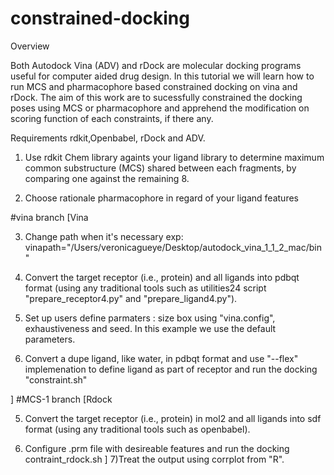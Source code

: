 # constrained-docking

Overview 

Both Autodock Vina (ADV) and rDock are molecular docking programs useful for computer aided drug design.
In this tutorial we will learn how to run MCS and pharmacophore based constrained docking on vina and rDock. The aim of this work are to sucessfully constrained the docking poses using MCS or pharmacophore and apprehend the modification on scoring function of each constraints, if there any.

Requirements
rdkit,Openbabel, rDock and ADV.


1) Use rdkit Chem library againts your ligand library to determine maximum common substructure (MCS) shared between each fragments, by comparing one against the remaining 8.

2) Choose rationale pharmacophore in regard of your ligand features

#vina branch
[Vina

3) Change path when it's necessary  exp: vinapath="/Users/veronicagueye/Desktop/autodock_vina_1_1_2_mac/bin"

4) Convert the target receptor (i.e., protein) and all ligands into pdbqt format (using any traditional tools such as utilities24 script "prepare_receptor4.py" and "prepare_ligand4.py").

5) Set up users define parmaters : size box using "vina.config", exhaustiveness and seed. In this example we use the default parameters.

6) Convert a dupe ligand, like water, in pdbqt format and use "--flex" implemenation to define ligand as part of receptor  and run the docking "constraint.sh"

]
#MCS-1 branch
[Rdock

5) Convert the target receptor (i.e., protein) in mol2 and all ligands into sdf format (using any traditional tools such as openbabel).

6) Configure .prm file with desireable features and run the docking contraint_rdock.sh 
]
7)Treat the output using corrplot from "R".

